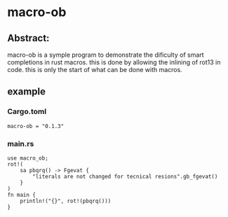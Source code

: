 # macro-ob

## Abstract:

macro-ob is a symple program to demonstrate the dificulty of smart completions in rust macros.
this is done by allowing the inlining of rot13 in code.
this is only the start of what can be done with macros.

## example

### Cargo.toml

    macro-ob = "0.1.3"

### main.rs

    use macro_ob;   
    rot!(
        sa pbqrq() -> Fgevat {
            "literals are not changed for tecnical resions".gb_fgevat()
        }
    )
    fn main {
        println!("{}", rot!(pbqrq()))
    }
